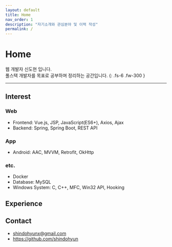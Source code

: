 ```yaml
---
layout: default
title: Home
nav_order: 1
description: "자기소개와 관심분야 및 이력 작성"
permalink: /
---
```


# Home
웹 개발자 신도현 입니다.  
풀스택 개발자를 목표로 공부하며 정리하는 공간입니다.
{: .fs-6 .fw-300 }

---


## Interest
### Web
- Frontend: Vue.js, JSP, JavaScript(ES6+), Axios, Ajax
- Backend: Spring, Spring Boot, REST API

### App
- Android: AAC, MVVM, Retrofit, OkHttp

### etc.
- Docker
- Database: MySQL
- Windows System: C, C++, MFC, Win32 API, Hooking

## Experience

## Contact
- <a href="mailto:shindohyunx@gmail.com">shindohyunx@gmail.com</a>
- <a href="https://github.com/shindohyun">https://github.com/shindohyun</a>
